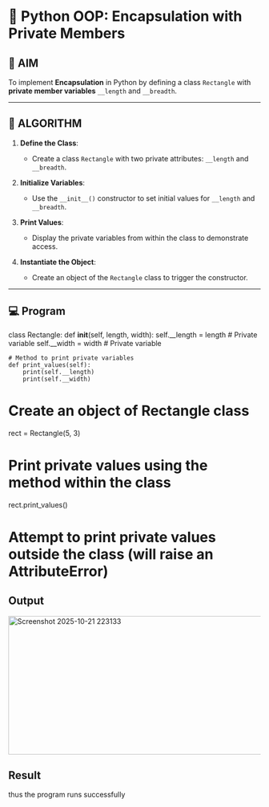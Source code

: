# 🐍 Python OOP: Encapsulation with Private Members

## 🎯 AIM

To implement **Encapsulation** in Python by defining a class `Rectangle` with **private member variables** `__length` and `__breadth`.

---

## 🧠 ALGORITHM

1. **Define the Class**:
   - Create a class `Rectangle` with two private attributes: `__length` and `__breadth`.

2. **Initialize Variables**:
   - Use the `__init__()` constructor to set initial values for `__length` and `__breadth`.

3. **Print Values**:
   - Display the private variables from within the class to demonstrate access.

4. **Instantiate the Object**:
   - Create an object of the `Rectangle` class to trigger the constructor.

---

## 💻 Program
class Rectangle:
    def __init__(self, length, width):
        self.__length = length  # Private variable
        self.__width = width    # Private variable
    
    # Method to print private variables
    def print_values(self):
        print(self.__length)
        print(self.__width)

# Create an object of Rectangle class
rect = Rectangle(5, 3)

# Print private values using the method within the class
rect.print_values()

# Attempt to print private values outside the class (will raise an AttributeError)

## Output
<img width="961" height="276" alt="Screenshot 2025-10-21 223133" src="https://github.com/user-attachments/assets/4ae8a81a-5330-4e69-8f2c-ef980084a2dc" />


## Result
thus the program runs successfully
